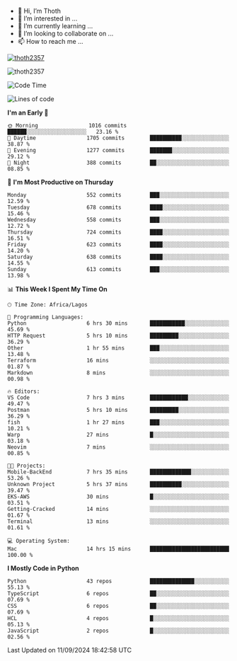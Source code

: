 <!---
thoth2357/thoth2357 is a ✨ special ✨ repository because its `README.md` (this file) appears on your GitHub profile.
You can click the Preview link to take a look at your changes.
--->

- 👋 Hi, I’m Thoth
- 👀 I’m interested in ...
- 🌱 I’m currently learning ...
- 💞️ I’m looking to collaborate on ...
- 📫 How to reach me ...


<p align="left"> <a href="https://github.com/ryo-ma/github-profile-trophy"><img src="https://github-profile-trophy.vercel.app/?username=thoth2357&theme=gruvbox&no-bg=true&no-frame=false&title=MultiLanguage,Commits,Repositories,Stars,Followers,PullRequest,Reviews,Issues" alt="thoth2357" /></a> </p>

<p align="left"> <img src="https://komarev.com/ghpvc/?username=thoth2357&label=Profile%20views&color=0e75b6&style=flat" alt="thoth2357" /> </p>

<!--START_SECTION:waka-->
![Code Time](http://img.shields.io/badge/Code%20Time-3%2C271%20hrs%2057%20mins-blue)

![Lines of code](https://img.shields.io/badge/From%20Hello%20World%20I%27ve%20Written-30.6%20million%20lines%20of%20code-blue)

**I'm an Early 🐤** 

```text
🌞 Morning                1016 commits        ██████░░░░░░░░░░░░░░░░░░░   23.16 % 
🌆 Daytime                1705 commits        ██████████░░░░░░░░░░░░░░░   38.87 % 
🌃 Evening                1277 commits        ███████░░░░░░░░░░░░░░░░░░   29.12 % 
🌙 Night                  388 commits         ██░░░░░░░░░░░░░░░░░░░░░░░   08.85 % 
```
📅 **I'm Most Productive on Thursday** 

```text
Monday                   552 commits         ███░░░░░░░░░░░░░░░░░░░░░░   12.59 % 
Tuesday                  678 commits         ████░░░░░░░░░░░░░░░░░░░░░   15.46 % 
Wednesday                558 commits         ███░░░░░░░░░░░░░░░░░░░░░░   12.72 % 
Thursday                 724 commits         ████░░░░░░░░░░░░░░░░░░░░░   16.51 % 
Friday                   623 commits         ████░░░░░░░░░░░░░░░░░░░░░   14.20 % 
Saturday                 638 commits         ████░░░░░░░░░░░░░░░░░░░░░   14.55 % 
Sunday                   613 commits         ███░░░░░░░░░░░░░░░░░░░░░░   13.98 % 
```


📊 **This Week I Spent My Time On** 

```text
🕑︎ Time Zone: Africa/Lagos

💬 Programming Languages: 
Python                   6 hrs 30 mins       ███████████░░░░░░░░░░░░░░   45.69 % 
HTTP Request             5 hrs 10 mins       █████████░░░░░░░░░░░░░░░░   36.29 % 
Other                    1 hr 55 mins        ███░░░░░░░░░░░░░░░░░░░░░░   13.48 % 
Terraform                16 mins             ░░░░░░░░░░░░░░░░░░░░░░░░░   01.87 % 
Markdown                 8 mins              ░░░░░░░░░░░░░░░░░░░░░░░░░   00.98 % 

🔥 Editors: 
VS Code                  7 hrs 3 mins        ████████████░░░░░░░░░░░░░   49.47 % 
Postman                  5 hrs 10 mins       █████████░░░░░░░░░░░░░░░░   36.29 % 
fish                     1 hr 27 mins        ███░░░░░░░░░░░░░░░░░░░░░░   10.21 % 
Warp                     27 mins             █░░░░░░░░░░░░░░░░░░░░░░░░   03.18 % 
Neovim                   7 mins              ░░░░░░░░░░░░░░░░░░░░░░░░░   00.85 % 

🐱‍💻 Projects: 
Mobile-BackEnd           7 hrs 35 mins       █████████████░░░░░░░░░░░░   53.26 % 
Unknown Project          5 hrs 37 mins       ██████████░░░░░░░░░░░░░░░   39.47 % 
EKS-AWS                  30 mins             █░░░░░░░░░░░░░░░░░░░░░░░░   03.51 % 
Getting-Cracked          14 mins             ░░░░░░░░░░░░░░░░░░░░░░░░░   01.67 % 
Terminal                 13 mins             ░░░░░░░░░░░░░░░░░░░░░░░░░   01.61 % 

💻 Operating System: 
Mac                      14 hrs 15 mins      █████████████████████████   100.00 % 
```

**I Mostly Code in Python** 

```text
Python                   43 repos            ██████████████░░░░░░░░░░░   55.13 % 
TypeScript               6 repos             ██░░░░░░░░░░░░░░░░░░░░░░░   07.69 % 
CSS                      6 repos             ██░░░░░░░░░░░░░░░░░░░░░░░   07.69 % 
HCL                      4 repos             █░░░░░░░░░░░░░░░░░░░░░░░░   05.13 % 
JavaScript               2 repos             █░░░░░░░░░░░░░░░░░░░░░░░░   02.56 % 
```




 Last Updated on 11/09/2024 18:42:58 UTC
<!--END_SECTION:waka-->
<!--![](http://github-profile-summary-cards.vercel.app/api/cards/profile-details?username=thoth2357&theme=2077)

![](http://github-profile-summary-cards.vercel.app/api/cards/stats?username=thoth2357&theme=2077)![](http://github-profile-summary-cards.vercel.app/api/cards/productive-time?username=thoth2357&theme=2077&utcOffset=8) -->
